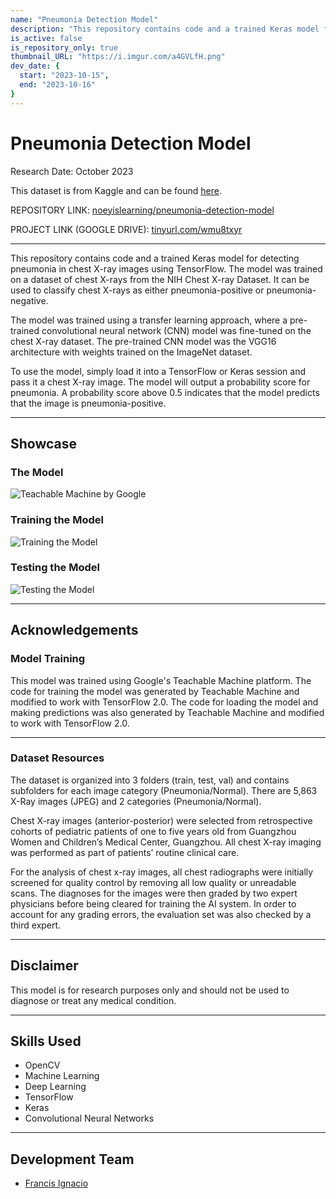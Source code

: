 ```yaml
---
name: "Pneumonia Detection Model"
description: "This repository contains code and a trained Keras model for detecting pneumonia in chest X-ray images using TensorFlow. The model was trained on a dataset of chest X-rays from the NIH Chest X-ray Dataset. It can be used to classify chest X-rays as either pneumonia-positive or pneumonia-negative."
is_active: false
is_repository_only: true
thumbnail_URL: "https://i.imgur.com/a4GVLfH.png"
dev_date: {
  start: "2023-10-15",
  end: "2023-10-16"
}
---
```


# Pneumonia Detection Model

Research Date: October 2023

This dataset is from Kaggle and can be found [here](https://www.kaggle.com/paultimothymooney/chest-xray-pneumonia).

REPOSITORY LINK: [noeyislearning/pneumonia-detection-model](https://github.com/noeyislearning/pneumonia-detection-model)

PROJECT LINK (GOOGLE DRIVE): [tinyurl.com/wmu8txyr](http://tinyurl.com/wmu8txyr)

---

This repository contains code and a trained Keras model for detecting pneumonia in chest X-ray images using TensorFlow. The model was trained on a dataset of chest X-rays from the NIH Chest X-ray Dataset. It can be used to classify chest X-rays as either pneumonia-positive or pneumonia-negative.

The model was trained using a transfer learning approach, where a pre-trained convolutional neural network (CNN) model was fine-tuned on the chest X-ray dataset. The pre-trained CNN model was the VGG16 architecture with weights trained on the ImageNet dataset.

To use the model, simply load it into a TensorFlow or Keras session and pass it a chest X-ray image. The model will output a probability score for pneumonia. A probability score above 0.5 indicates that the model predicts that the image is pneumonia-positive.

---

## Showcase

### The Model

![Teachable Machine by Google](https://i.imgur.com/ZcsErJ4.png)

### Training the Model

![Training the Model](https://i.imgur.com/xF7S5QV.png)

### Testing the Model

![Testing the Model](https://i.imgur.com/a4GVLfH.png)

---

## Acknowledgements

### Model Training

This model was trained using Google's Teachable Machine platform. The code for training the model was generated by Teachable Machine and modified to work with TensorFlow 2.0. The code for loading the model and making predictions was also generated by Teachable Machine and modified to work with TensorFlow 2.0.

---

### Dataset Resources

The dataset is organized into 3 folders (train, test, val) and contains subfolders for each image category (Pneumonia/Normal). There are 5,863 X-Ray images (JPEG) and 2 categories (Pneumonia/Normal).

Chest X-ray images (anterior-posterior) were selected from retrospective cohorts of pediatric patients of one to five years old from Guangzhou Women and Children’s Medical Center, Guangzhou. All chest X-ray imaging was performed as part of patients’ routine clinical care.

For the analysis of chest x-ray images, all chest radiographs were initially screened for quality control by removing all low quality or unreadable scans. The diagnoses for the images were then graded by two expert physicians before being cleared for training the AI system. In order to account for any grading errors, the evaluation set was also checked by a third expert.

---

## Disclaimer

This model is for research purposes only and should not be used to diagnose or treat any medical condition.

---

## Skills Used

- OpenCV
- Machine Learning
- Deep Learning
- TensorFlow
- Keras
- Convolutional Neural Networks

---

## Development Team

- [Francis Ignacio](https://www.linkedin.com/in/noeyislearning/)
